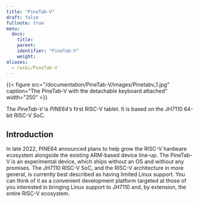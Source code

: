 ```yaml
---
title: "PineTab-V"
draft: false
fullnote: true
menu:
  docs:
    title:
    parent:
    identifier: "PineTab-V"
    weight:
aliases:
  - /wiki/PineTab-V
---
```


{{< figure src="/documentation/PineTab-V/images/Pinetabv_1.jpg" caption="The PineTab-V with the detachable keyboard attached" width="250" >}}

The _PineTab-V_ is _PINE64’s_ first RISC-V tablet. It is based on the JH7110 64-bit RISC-V SoC.

## Introduction

In late 2022, PINE64 announced plans to help grow the RISC-V hardware ecosystem alongside the existing ARM-based device line-up. The PineTab-V is an experimental device, which ships without an OS and without any promises. The JH7110 RISC-V SoC, and the RISC-V architecture in more general, is currently best described as having limited Linux support. You can think of it as a convenient development platform targeted at those of you interested in bringing Linux support to JH7110 and, by extension, the entire RISC-V ecosystem.
